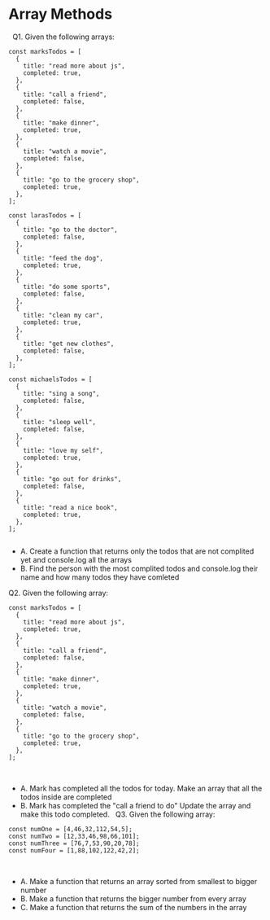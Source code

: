 # Array Methods
​
​
Q1. Given the following arrays: 
```
const marksTodos = [
  {
    title: "read more about js",
    completed: true,
  },
  {
    title: "call a friend",
    completed: false,
  },
  {
    title: "make dinner",
    completed: true,
  },
  {
    title: "watch a movie",
    completed: false,
  },
  {
    title: "go to the grocery shop",
    completed: true,
  },
];
​
const larasTodos = [
  {
    title: "go to the doctor",
    completed: false,
  },
  {
    title: "feed the dog",
    completed: true,
  },
  {
    title: "do some sports",
    completed: false,
  },
  {
    title: "clean my car",
    completed: true,
  },
  {
    title: "get new clothes",
    completed: false,
  },
];
​
const michaelsTodos = [
  {
    title: "sing a song",
    completed: false,
  },
  {
    title: "sleep well",
    completed: false,
  },
  {
    title: "love my self",
    completed: true,
  },
  {
    title: "go out for drinks",
    completed: false,
  },
  {
    title: "read a nice book",
    completed: true,
  },
];
​
```
* A. Create a function that returns only the todos that are not complited yet and console.log all the arrays
* B. Find the person with the most complited todos and console.log their name and how many todos they have comleted
​
​


Q2. Given the following array: 
```
const marksTodos = [
  {
    title: "read more about js",
    completed: true,
  },
  {
    title: "call a friend",
    completed: false,
  },
  {
    title: "make dinner",
    completed: true,
  },
  {
    title: "watch a movie",
    completed: false,
  },
  {
    title: "go to the grocery shop",
    completed: true,
  },
];
```
​
* A. Mark has completed all the todos for today. Make an array that all the todos inside are completed
​
* B. Mark has completed the "call a friend to do" Update the array and make this todo completed.
​
​
Q3. Given the following array: 
```
const numOne = [4,46,32,112,54,5];
const numTwo = [12,33,46,98,66,101];
const numThree = [76,7,53,90,20,78];
const numFour = [1,88,102,122,42,2];
```
​
* A. Make a function that returns an array sorted from smallest to bigger number
​
* B. Make a function that returns the bigger number from every array
​
* C. Make a function that returns the sum of the numbers in the array
